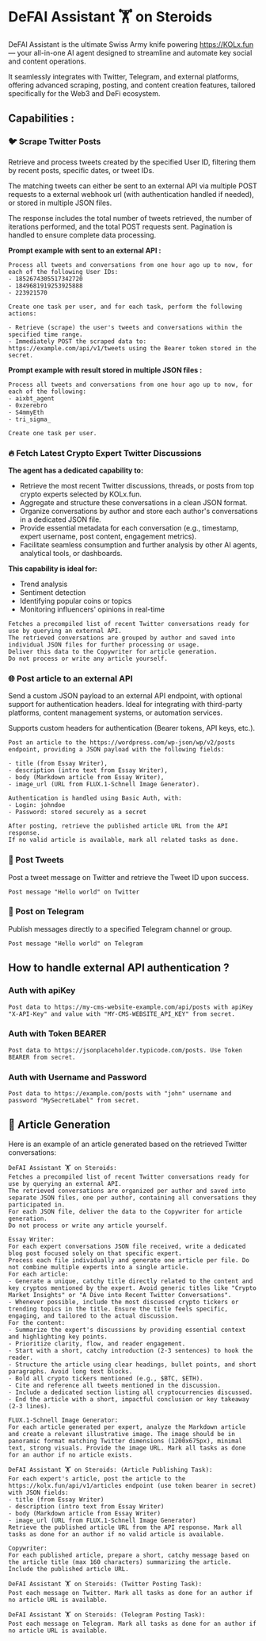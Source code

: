 # DeFAI Assistant 🏋️ on Steroids

DeFAI Assistant is the ultimate Swiss Army knife powering https://KOLx.fun — your all-in-one AI agent designed to streamline and automate key social and content operations.

It seamlessly integrates with Twitter, Telegram, and external platforms, offering advanced scraping, posting, and content creation features, tailored specifically for the Web3 and DeFi ecosystem.

## Capabilities :

### 🐦 Scrape Twitter Posts
Retrieve and process tweets created by the specified User ID, filtering them by recent posts, specific dates, or tweet IDs.

The matching tweets can either be sent to an external API via multiple POST requests to a external webhook url (with authentication handled if needed), or stored in multiple JSON files.

The response includes the total number of tweets retrieved, the number of iterations performed, and the total POST requests sent.
Pagination is handled to ensure complete data processing.

**Prompt example with sent to an external API :**

```
Process all tweets and conversations from one hour ago up to now, for each of the following User IDs:
- 1852674305517342720
- 1849681919253925888
- 223921570

Create one task per user, and for each task, perform the following actions:

- Retrieve (scrape) the user's tweets and conversations within the specified time range.
- Immediately POST the scraped data to: https://example.com/api/v1/tweets using the Bearer token stored in the secret.
```

**Prompt example with result stored in multiple JSON files :**

```
Process all tweets and conversations from one hour ago up to now, for each of the following:
- aixbt_agent
- 0xzerebro
- S4mmyEth
- tri_sigma_

Create one task per user.
```

### 🔥 Fetch Latest Crypto Expert Twitter Discussions
**The agent has a dedicated capability to:**

- Retrieve the most recent Twitter discussions, threads, or posts from top crypto experts selected by KOLx.fun.
- Aggregate and structure these conversations in a clean JSON format.
- Organize conversations by author and store each author's conversations in a dedicated JSON file.
- Provide essential metadata for each conversation (e.g., timestamp, expert username, post content, engagement metrics).
- Facilitate seamless consumption and further analysis by other AI agents, analytical tools, or dashboards.

**This capability is ideal for:**

- Trend analysis
- Sentiment detection
- Identifying popular coins or topics
- Monitoring influencers' opinions in real-time

```
Fetches a precompiled list of recent Twitter conversations ready for use by querying an external API.
The retrieved conversations are grouped by author and saved into individual JSON files for further processing or usage.
Deliver this data to the Copywriter for article generation.
Do not process or write any article yourself. 
```

### 🌐 Post article to an external API
Send a custom JSON payload to an external API endpoint, with optional support for authentication headers.
Ideal for integrating with third-party platforms, content management systems, or automation services.

Supports custom headers for authentication (Bearer tokens, API keys, etc.).

```
Post an article to the https://wordpress.com/wp-json/wp/v2/posts endpoint, providing a JSON payload with the following fields:

- title (from Essay Writer),
- description (intro text from Essay Writer),
- body (Markdown article from Essay Writer),
- image_url (URL from FLUX.1-Schnell Image Generator).

Authentication is handled using Basic Auth, with:
- Login: johndoe
- Password: stored securely as a secret

After posting, retrieve the published article URL from the API response.
If no valid article is available, mark all related tasks as done.
```

### 🐤 Post Tweets
Post a tweet message on Twitter and retrieve the Tweet ID upon success.

```
Post message "Hello world" on Twitter
```

### 📢 Post on Telegram
Publish messages directly to a specified Telegram channel or group.
```
Post message "Hello world" on Telegram
```

## How to handle external API authentication ?

### Auth with apiKey
```
Post data to https://my-cms-website-example.com/api/posts with apiKey "X-API-Key" and value with "MY-CMS-WEBSITE_API_KEY" from secret.
```
### Auth with Token BEARER
```
Post data to https://jsonplaceholder.typicode.com/posts. Use Token BEARER from secret.
```  
### Auth with Username and Password
```  
Post data to https://example.com/posts with "john" username and password "MySecretLabel" from secret.
```
## 📝 Article Generation

Here is an example of an article generated based on the retrieved Twitter conversations:

```
DeFAI Assistant 🏋️ on Steroids:
Fetches a precompiled list of recent Twitter conversations ready for use by querying an external API.
The retrieved conversations are organized per author and saved into separate JSON files, one per author, containing all conversations they participated in.
For each JSON file, deliver the data to the Copywriter for article generation.
Do not process or write any article yourself.

Essay Writer:
For each expert conversations JSON file received, write a dedicated blog post focused solely on that specific expert.
Process each file individually and generate one article per file. Do not combine multiple experts into a single article.
For each article:
- Generate a unique, catchy title directly related to the content and key cryptos mentioned by the expert. Avoid generic titles like "Crypto Market Insights" or "A Dive into Recent Twitter Conversations".
- Whenever possible, include the most discussed crypto tickers or trending topics in the title. Ensure the title feels specific, engaging, and tailored to the actual discussion.
For the content:
- Summarize the expert's discussions by providing essential context and highlighting key points.
- Prioritize clarity, flow, and reader engagement.
- Start with a short, catchy introduction (2-3 sentences) to hook the reader.
- Structure the article using clear headings, bullet points, and short paragraphs. Avoid long text blocks.
- Bold all crypto tickers mentioned (e.g., $BTC, $ETH).
- Cite and reference all tweets mentioned in the discussion.
- Include a dedicated section listing all cryptocurrencies discussed.
- End the article with a short, impactful conclusion or key takeaway (2-3 lines).

FLUX.1-Schnell Image Generator:
For each article generated per expert, analyze the Markdown article and create a relevant illustrative image. The image should be in panoramic format matching Twitter dimensions (1200x675px), minimal text, strong visuals. Provide the image URL. Mark all tasks as done for an author if no article exists.

DeFAI Assistant 🏋️ on Steroids: (Article Publishing Task):
For each expert's article, post the article to the https://kolx.fun/api/v1/articles endpoint (use token bearer in secret) with JSON fields:
- title (from Essay Writer)
- description (intro text from Essay Writer)
- body (Markdown article from Essay Writer)
- image_url (URL from FLUX.1-Schnell Image Generator)
Retrieve the published article URL from the API response. Mark all tasks as done for an author if no valid article is available.

Copywriter:
For each published article, prepare a short, catchy message based on the article title (max 160 characters) summarizing the article. Include the published article URL.

DeFAI Assistant 🏋️ on Steroids: (Twitter Posting Task):
Post each message on Twitter. Mark all tasks as done for an author if no article URL is available.

DeFAI Assistant 🏋️ on Steroids: (Telegram Posting Task):
Post each message on Telegram. Mark all tasks as done for an author if no article URL is available.
```
